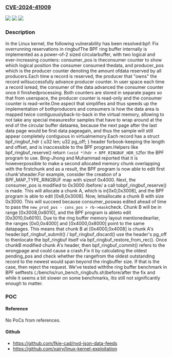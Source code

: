 ### [CVE-2024-41009](https://cve.mitre.org/cgi-bin/cvename.cgi?name=CVE-2024-41009)
![](https://img.shields.io/static/v1?label=Product&message=Linux&color=blue)
![](https://img.shields.io/static/v1?label=Version&message=457f44363a88%3C%20be35504b959f%20&color=brighgreen)
![](https://img.shields.io/static/v1?label=Vulnerability&message=n%2Fa&color=brighgreen)

### Description

In the Linux kernel, the following vulnerability has been resolved:bpf: Fix overrunning reservations in ringbufThe BPF ring buffer internally is implemented as a power-of-2 sized circularbuffer, with two logical and ever-increasing counters: consumer_pos is theconsumer counter to show which logical position the consumer consumed thedata, and producer_pos which is the producer counter denoting the amount ofdata reserved by all producers.Each time a record is reserved, the producer that "owns" the record willsuccessfully advance producer counter. In user space each time a record isread, the consumer of the data advanced the consumer counter once it finishedprocessing. Both counters are stored in separate pages so that from userspace, the producer counter is read-only and the consumer counter is read-write.One aspect that simplifies and thus speeds up the implementation of bothproducers and consumers is how the data area is mapped twice contiguouslyback-to-back in the virtual memory, allowing to not take any special measuresfor samples that have to wrap around at the end of the circular buffer dataarea, because the next page after the last data page would be first data pageagain, and thus the sample will still appear completely contiguous in virtualmemory.Each record has a struct bpf_ringbuf_hdr { u32 len; u32 pg_off; } header forbook-keeping the length and offset, and is inaccessible to the BPF program.Helpers like bpf_ringbuf_reserve() return `(void *)hdr + BPF_RINGBUF_HDR_SZ`for the BPF program to use. Bing-Jhong and Muhammad reported that it is howeverpossible to make a second allocated memory chunk overlapping with the firstchunk and as a result, the BPF program is now able to edit first chunk'sheader.For example, consider the creation of a BPF_MAP_TYPE_RINGBUF map with sizeof 0x4000. Next, the consumer_pos is modified to 0x3000 /before/ a call tobpf_ringbuf_reserve() is made. This will allocate a chunk A, which is in[0x0,0x3008], and the BPF program is able to edit [0x8,0x3008]. Now, letsallocate a chunk B with size 0x3000. This will succeed because consumer_poswas edited ahead of time to pass the `new_prod_pos - cons_pos > rb->mask`check. Chunk B will be in range [0x3008,0x6010], and the BPF program is ableto edit [0x3010,0x6010]. Due to the ring buffer memory layout mentionedearlier, the ranges [0x0,0x4000] and [0x4000,0x8000] point to the same datapages. This means that chunk B at [0x4000,0x4008] is chunk A's header.bpf_ringbuf_submit() / bpf_ringbuf_discard() use the header's pg_off to thenlocate the bpf_ringbuf itself via bpf_ringbuf_restore_from_rec(). Once chunkB modified chunk A's header, then bpf_ringbuf_commit() refers to the wrongpage and could cause a crash.Fix it by calculating the oldest pending_pos and check whether the rangefrom the oldest outstanding record to the newest would span beyond the ringbuffer size. If that is the case, then reject the request. We've tested withthe ring buffer benchmark in BPF selftests (./benchs/run_bench_ringbufs.sh)before/after the fix and while it seems a bit slower on some benchmarks, itis still not significantly enough to matter.

### POC

#### Reference
No PoCs from references.

#### Github
- https://github.com/fkie-cad/nvd-json-data-feeds
- https://github.com/xairy/linux-kernel-exploitation

